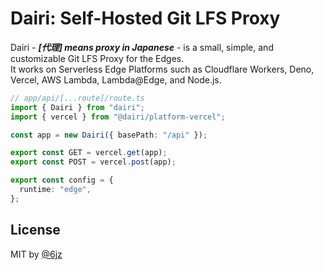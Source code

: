 # Dairi: Self-Hosted Git LFS Proxy

Dairi - _**\[代理\] means proxy in Japanese**_ - is a small, simple, and customizable Git LFS Proxy for the Edges.  
It works on Serverless Edge Platforms such as Cloudflare Workers, Deno, Vercel, AWS Lambda, Lambda@Edge, and Node.js.

```typescript
// app/api/[...route]/route.ts
import { Dairi } from "dairi";
import { vercel } from "@dairi/platform-vercel";

const app = new Dairi({ basePath: "/api" });

export const GET = vercel.get(app);
export const POST = vercel.post(app);

export const config = {
  runtime: "edge",
};
```

## License

MIT by [@6jz](https://twitter.com/6jz)
